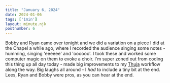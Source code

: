 ```yaml
---
title: "January 6, 2024"
date: 2024-01-06
tags: ['1min']
layout: minute.njk
postnumber: 6
---
```



Bobby and Ryan came over tonight and we did a variation on a piece I did at the Chapel a while ago, where I recorded the audience singing some notes - humming, singing 'eeeeee' and 'oooooo'.  I took these and worked some computer magic on them to evoke a choir. I'm super zoned out from coding this thing up all day today - made big improvements to my [Thuja](https://github.com/benmca/thuja) workflow along the way. Big laughs all around - I _had_ to include a tiny bit at the end. Lees, Ryan and Bobby were pros, as you can hear at the end. 




